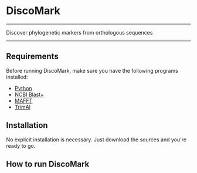 # DiscoMark

---

Discover phylogenetic markers from orthologous sequences

---

## Requirements

Before running DiscoMark, make sure you have the following programs installed:
* [Python](https://www.python.org)
* [NCBI Blast+](ftp://ftp.ncbi.nlm.nih.gov/blast/executables/blast+/LATEST)
* [MAFFT](http://mafft.cbrc.jp/alignment/software)
* [TrimAl](https://github.com/scapella/trimal)

## Installation

No explicit installation is necessary. Just download the sources and you're ready to go.

## How to run DiscoMark

